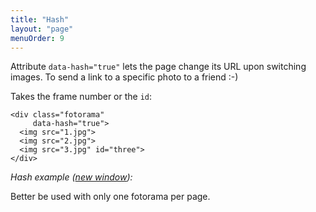 ```yaml
---
title: "Hash"
layout: "page"
menuOrder: 9
---
```


Attribute `data-hash="true"` lets the page change its <abbr>URL</abbr> upon switching images. To&nbsp;send a&nbsp;link to&nbsp;a&nbsp;specific photo to&nbsp;a&nbsp;friend :-)

Takes the frame number or&nbsp;the `id`:

	<div class="fotorama"
	     data-hash="true">
	  <img src="1.jpg">
	  <img src="2.jpg">
	  <img src="3.jpg" id="three">
	</div>

_Hash example (<a href="/examples/hash.html" target="_blank">new window</a>):_

<div class="fotorama-wrap"><div class="fotorama"
     data-hash="true"
     data-width="500"
     data-ratio="3/2">
	<a href="http://fotorama.s3.amazonaws.com/i/nyc/guy-in-car.jpg"></a>
	<a href="http://fotorama.s3.amazonaws.com/i/nyc/acapella.jpg"></a>
	<a href="http://fotorama.s3.amazonaws.com/i/nyc/crazyjohn.jpg" id="three"></a>
	<a href="http://fotorama.s3.amazonaws.com/i/nyc/dudeintheground.jpg" id="dudeintheground"></a>
	<a href="http://fotorama.s3.amazonaws.com/i/nyc/dudes.jpg" id="dudes"></a>
	<a href="http://fotorama.s3.amazonaws.com/i/nyc/explanation.jpg" id="explanation"></a>
	<a href="http://fotorama.s3.amazonaws.com/i/nyc/eyes.jpg" id="eyes"></a>
	<a href="http://fotorama.s3.amazonaws.com/i/nyc/facing-wind.jpg" id="facing-wind"></a>
	<a href="http://fotorama.s3.amazonaws.com/i/nyc/father-son-looking.jpg" id="father-son-looking"></a>
	<a href="http://fotorama.s3.amazonaws.com/i/nyc/flipoff.jpg" id="flipoff"></a>
	<a href="http://fotorama.s3.amazonaws.com/i/nyc/freakout.jpg" id="freakout"></a>
	<a href="http://fotorama.s3.amazonaws.com/i/nyc/guy-in-park.jpg" id="guy-in-park"></a>
	<a href="http://fotorama.s3.amazonaws.com/i/nyc/homeless-sleeping.jpg" id="homeless-sleeping"></a>
	<a href="http://fotorama.s3.amazonaws.com/i/nyc/italianguy.jpg" id="italianguy"></a>
	<a href="http://fotorama.s3.amazonaws.com/i/nyc/KIOSK.jpg" id="KIOSK"></a>
	<a href="http://fotorama.s3.amazonaws.com/i/nyc/ladies-riding.jpg" id="ladies-riding"></a>
	<a href="http://fotorama.s3.amazonaws.com/i/nyc/lift-dude.jpg" id="lift-dude"></a>
	<a href="http://fotorama.s3.amazonaws.com/i/nyc/severedhead-lo.jpg" id="severedhead-lo"></a>
	<a href="http://fotorama.s3.amazonaws.com/i/nyc/smoking.jpg" id="smoking"></a>
	<a href="http://fotorama.s3.amazonaws.com/i/nyc/streetlook.jpg" id="streetlook"></a>
	<a href="http://fotorama.s3.amazonaws.com/i/nyc/two-umbrellas.jpg" id="two-umbrellas"></a>
	<a href="http://fotorama.s3.amazonaws.com/i/nyc/woman-reading.jpg" id="woman-reading"></a>
</div></div>

Better be&nbsp;used with only one fotorama per page.